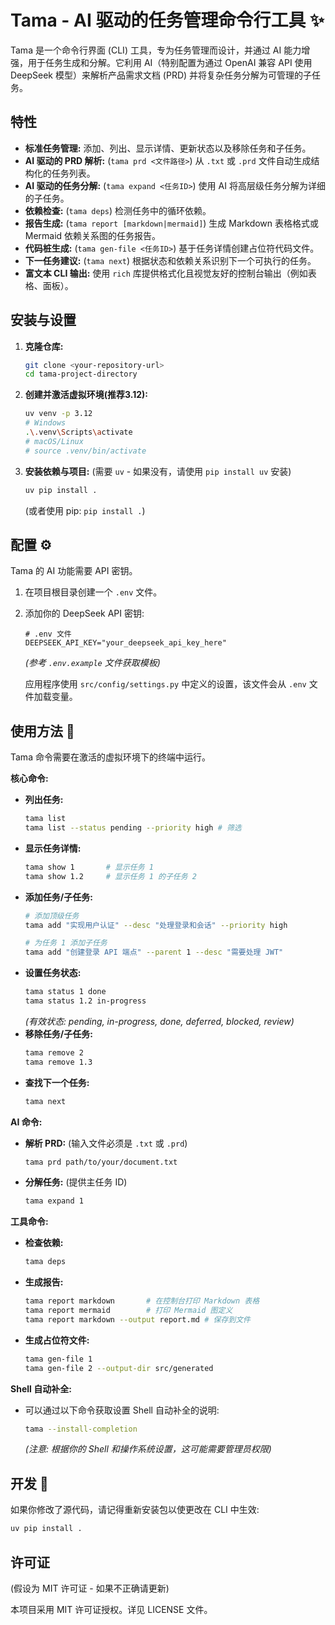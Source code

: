 # Tama - AI 驱动的任务管理命令行工具 ✨

Tama 是一个命令行界面 (CLI) 工具，专为任务管理而设计，并通过 AI 能力增强，用于任务生成和分解。它利用 AI（特别配置为通过 OpenAI 兼容 API 使用 DeepSeek 模型）来解析产品需求文档 (PRD) 并将复杂任务分解为可管理的子任务。

## 特性

*   **标准任务管理:** 添加、列出、显示详情、更新状态以及移除任务和子任务。
*   **AI 驱动的 PRD 解析:** (`tama prd <文件路径>`) 从 `.txt` 或 `.prd` 文件自动生成结构化的任务列表。
*   **AI 驱动的任务分解:** (`tama expand <任务ID>`) 使用 AI 将高层级任务分解为详细的子任务。
*   **依赖检查:** (`tama deps`) 检测任务中的循环依赖。
*   **报告生成:** (`tama report [markdown|mermaid]`) 生成 Markdown 表格格式或 Mermaid 依赖关系图的任务报告。
*   **代码桩生成:** (`tama gen-file <任务ID>`) 基于任务详情创建占位符代码文件。
*   **下一任务建议:** (`tama next`) 根据状态和依赖关系识别下一个可执行的任务。
*   **富文本 CLI 输出:** 使用 `rich` 库提供格式化且视觉友好的控制台输出（例如表格、面板）。

## 安装与设置

1.  **克隆仓库:**
    ```bash
    git clone <your-repository-url>
    cd tama-project-directory
    ```
2.  **创建并激活虚拟环境(推荐3.12):**
    ```bash
    uv venv -p 3.12
    # Windows
    .\.venv\Scripts\activate
    # macOS/Linux
    # source .venv/bin/activate
    ```
3.  **安装依赖与项目:**
    (需要 `uv` - 如果没有，请使用 `pip install uv` 安装)
    ```bash
    uv pip install .
    ```
    (或者使用 pip: `pip install .`)

## 配置 ⚙️

Tama 的 AI 功能需要 API 密钥。

1.  在项目根目录创建一个 `.env` 文件。
2.  添加你的 DeepSeek API 密钥:

    ```dotenv
    # .env 文件
    DEEPSEEK_API_KEY="your_deepseek_api_key_here"
    ```
    *(参考 `.env.example` 文件获取模板)*

    应用程序使用 `src/config/settings.py` 中定义的设置，该文件会从 `.env` 文件加载变量。

## 使用方法 🚀

Tama 命令需要在激活的虚拟环境下的终端中运行。

**核心命令:**

*   **列出任务:**
    ```bash
    tama list
    tama list --status pending --priority high # 筛选
    ```
*   **显示任务详情:**
    ```bash
    tama show 1       # 显示任务 1
    tama show 1.2     # 显示任务 1 的子任务 2
    ```
*   **添加任务/子任务:**
    ```bash
    # 添加顶级任务
    tama add "实现用户认证" --desc "处理登录和会话" --priority high

    # 为任务 1 添加子任务
    tama add "创建登录 API 端点" --parent 1 --desc "需要处理 JWT"
    ```
*   **设置任务状态:**
    ```bash
    tama status 1 done
    tama status 1.2 in-progress
    ```
    *(有效状态: pending, in-progress, done, deferred, blocked, review)*
*   **移除任务/子任务:**
    ```bash
    tama remove 2
    tama remove 1.3
    ```
*   **查找下一个任务:**
    ```bash
    tama next
    ```

**AI 命令:**

*   **解析 PRD:** (输入文件必须是 `.txt` 或 `.prd`)
    ```bash
    tama prd path/to/your/document.txt
    ```
*   **分解任务:** (提供主任务 ID)
    ```bash
    tama expand 1
    ```

**工具命令:**

*   **检查依赖:**
    ```bash
    tama deps
    ```
*   **生成报告:**
    ```bash
    tama report markdown       # 在控制台打印 Markdown 表格
    tama report mermaid        # 打印 Mermaid 图定义
    tama report markdown --output report.md # 保存到文件
    ```
*   **生成占位符文件:**
    ```bash
    tama gen-file 1
    tama gen-file 2 --output-dir src/generated
    ```

**Shell 自动补全:**

*   可以通过以下命令获取设置 Shell 自动补全的说明:
    ```bash
    tama --install-completion
    ```
    *(注意: 根据你的 Shell 和操作系统设置，这可能需要管理员权限)*

## 开发 🔧

如果你修改了源代码，请记得重新安装包以使更改在 CLI 中生效:

```bash
uv pip install .
```

## 许可证

(假设为 MIT 许可证 - 如果不正确请更新)

本项目采用 MIT 许可证授权。详见 LICENSE 文件。
